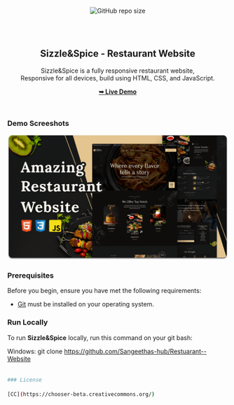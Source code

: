 <div align="center">
  
  ![GitHub repo size](https://github.com/Sangeethas-hub/Restuarant--Website)

  <br />
  <br />

  <h2 align="center">Sizzle&Spice - Restaurant Website</h2>

 Sizzle&Spice is a fully responsive restaurant website, <br />Responsive for all devices, build using HTML, CSS, and JavaScript.

  <a href="https://github.com/Sangeethas-hub/Restuarant--Website"><strong>➥ Live Demo</strong></a>

</div>

<br />

### Demo Screeshots

![Sizzle&Spice Desktop Demo](./readme-images/desktop.png "Desktop Demo")

### Prerequisites

Before you begin, ensure you have met the following requirements:

* [Git](https://git-scm.com/downloads "Download Git") must be installed on your operating system.

### Run Locally

To run **Sizzle&Spice** locally, run this command on your git bash:

Windows:
git clone https://github.com/Sangeethas-hub/Restuarant--Website

```bash

### License

[CC](https://chooser-beta.creativecommons.org/)
